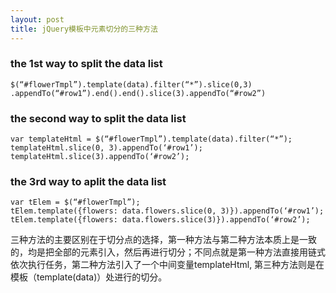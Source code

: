 ```yaml
---
layout: post
title: jQuery模板中元素切分的三种方法
---
```


### the 1st way to split the data list
```
$(“#flowerTmpl”).template(data).filter(“*”).slice(0,3)
.appendTo(“#row1”).end().end().slice(3).appendTo(“#row2”)
```

### the second way to split the data list
```
var templateHtml = $(“#flowerTmpl”).template(data).filter(“*”);
templateHtml.slice(0, 3).appendTo(‘#row1’);
templateHtml.slice(3).appendTo(‘#row2’);
```

### the 3rd way to aplit the data list
```
var tElem = $(“#flowerTmpl”);
tElem.template({flowers: data.flowers.slice(0, 3)}).appendTo(‘#row1’);
tElem.template({flowers: data.flowers.slice(3)}).appendTo(‘#row2’);
```

三种方法的主要区别在于切分点的选择，第一种方法与第二种方法本质上是一致的，均是把全部的元素引入，然后再进行切分；不同点就是第一种方法直接用链式依次执行任务，第二种方法引入了一个中间变量templateHtml, 第三种方法则是在模板（template(data)）处进行的切分。
